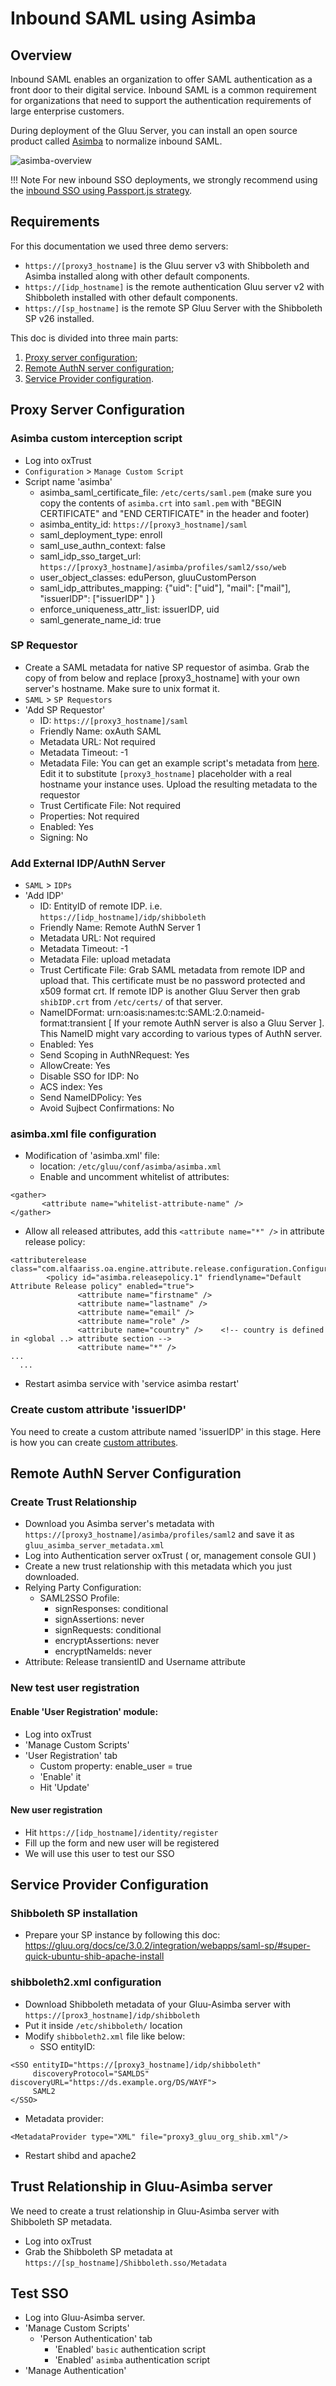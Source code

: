 # Inbound SAML using Asimba
## Overview
Inbound SAML enables an organization to offer SAML authentication as a front door to their digital service. Inbound SAML is a common requirement for organizations that need to support the authentication requirements of large enterprise customers.

During deployment of the Gluu Server, you can install an open source product called [Asimba](http://www.asimba.org/site/) to normalize inbound SAML. 

![asimba-overview](../img/asimba/Asimba_graph.jpg)

!!! Note
    For new inbound SSO deployments, we strongly recommend using the [inbound SSO using Passport.js strategy](./inbound-saml-passport.md). 

## Requirements
For this documentation we used three demo servers:

- `https://[proxy3_hostname]` is the Gluu server v3 with Shibboleth and Asimba installed along with other default components. 
- `https://[idp_hostname]` is the remote authentication Gluu server v2 with Shibboleth installed with other default components. 
- `https://[sp_hostname]` is the remote SP Gluu Server with the Shibboleth SP v26 installed.
  
This doc is divided into three main parts:

1. [Proxy server configuration](#proxy-server-configuration);    
2. [Remote AuthN server configuration](#remote-authn-server-configuration);      
3. [Service Provider configuration](#service-provider-configuration).     

## Proxy Server Configuration

### Asimba custom interception script

  - Log into oxTrust
  - `Configuration` > `Manage Custom Script`
  - Script name 'asimba'
    - asimba_saml_certificate_file: `/etc/certs/saml.pem` (make sure you copy the contents of `asimba.crt` into `saml.pem` with "BEGIN CERTIFICATE" and "END CERTIFICATE" in the header and footer) 
    - asimba_entity_id: `https://[proxy3_hostname]/saml`
    - saml_deployment_type: enroll
    - saml_use_authn_context: false
    - saml_idp_sso_target_url: `https://[proxy3_hostname]/asimba/profiles/saml2/sso/web`
    - user_object_classes: eduPerson, gluuCustomPerson
    - saml_idp_attributes_mapping: {"uid": ["uid"], "mail": ["mail"], "issuerIDP": ["issuerIDP" ] }
    - enforce_uniqueness_attr_list: issuerIDP, uid
    - saml_generate_name_id: true
    
### SP Requestor

  - Create a SAML metadata for native SP requestor of asimba. Grab the copy of from below and replace [proxy3_hostname] with your own server's hostname. Make sure to unix format it. 
  - `SAML` > `SP Requestors`
  - 'Add SP Requestor'
    - ID: `https://[proxy3_hostname]/saml`
    - Friendly Name: oxAuth SAML
    - Metadata URL: Not required
    - Metadata Timeout: -1
    - Metadata File: You can get an example script's metadata from [here](./saml_script_metadata.xml). Edit it to substitute `[proxy3_hostname]` placeholder with a real hostname your instance uses. Upload the resulting metadata to the requestor
    - Trust Certificate File: Not required
    - Properties: Not required
    - Enabled: Yes
    - Signing: No

### Add External IDP/AuthN Server

 - `SAML` > `IDPs`
 - 'Add IDP' 
   - ID: EntityID of remote IDP. i.e. `https://[idp_hostname]/idp/shibboleth`
   - Friendly Name: Remote AuthN Server 1
   - Metadata URL: Not required
   - Metadata Timeout: -1
   - Metadata File: upload metadata
   - Trust Certificate File: Grab SAML metadata from remote IDP and upload that. This certificate must be no password protected and x509 format crt. If remote IDP is another Gluu Server then grab `shibIDP.crt` from `/etc/certs/` of that server.
   - NameIDFormat: urn:oasis:names:tc:SAML:2.0:nameid-format:transient [ If your remote AuthN server is also a Gluu Server ]. This NameID might vary according to various types of AuthN server. 
   - Enabled: Yes
   - Send Scoping in AuthNRequest: Yes
   - AllowCreate: Yes
   - Disable SSO for IDP: No
   - ACS index: Yes
   - Send NameIDPolicy: Yes
   - Avoid Sujbect Confirmations: No

### asimba.xml file configuration

 - Modification of 'asimba.xml' file: 
   - location: `/etc/gluu/conf/asimba/asimba.xml`
   - Enable and uncomment whitelist of attributes: 
```
<gather>
       <attribute name="whitelist-attribute-name" />
</gather>
```
   - Allow all released attributes, add this `<attribute name="*" />` in attribute release policy: 
```
<attributerelease class="com.alfaariss.oa.engine.attribute.release.configuration.ConfigurationFactory">
        <policy id="asimba.releasepolicy.1" friendlyname="Default Attribute Release policy" enabled="true">
               <attribute name="firstname" />
               <attribute name="lastname" />
               <attribute name="email" />
               <attribute name="role" />
               <attribute name="country" />    <!-- country is defined in <global ..> attribute section -->
               <attribute name="*" />
...
  ...

```
 - Restart asimba service with 'service asimba restart'
 
### Create custom attribute 'issuerIDP'

You need to create a custom attribute named 'issuerIDP' in this stage. Here is how you can create [custom attributes](./attribute.md#custom-attributes).


## Remote AuthN Server Configuration

### Create Trust Relationship

 - Download you Asimba server's metadata with `https://[proxy3_hostname]/asimba/profiles/saml2` and save it as `gluu_asimba_server_metadata.xml`
 - Log into Authentication server oxTrust ( or, management console GUI )
 - Create a new trust relationship with this metadata which you just downloaded.
 - Relying Party Configuration: 
    - SAML2SSO Profile: 
       - signResponses: conditional
       - signAssertions: never
       - signRequests: conditional
       - encryptAssertions: never
       - encryptNameIds: never
  - Attribute: Release transientID and Username attribute
  
### New test user registration

#### Enable 'User Registration' module:    
  - Log into oxTrust
  - 'Manage Custom Scripts'
  - 'User Registration' tab
    - Custom property: enable_user = true
    - 'Enable' it
    - Hit 'Update'

#### New user registration    

 - Hit `https://[idp_hostname]/identity/register`
 - Fill up the form and new user will be registered
 - We will use this user to test our SSO

## Service Provider Configuration

### Shibboleth SP installation

- Prepare your SP instance by following this doc: https://gluu.org/docs/ce/3.0.2/integration/webapps/saml-sp/#super-quick-ubuntu-shib-apache-install

### shibboleth2.xml configuration

 - Download Shibboleth metadata of your Gluu-Asimba server with `https://[prox3_hostname]/idp/shibboleth`
 - Put it inside `/etc/shibboleth/` location
 - Modify `shibboleth2.xml` file like below: 
   - SSO entityID: 
```
<SSO entityID="https://[proxy3_hostname]/idp/shibboleth"
     discoveryProtocol="SAMLDS" discoveryURL="https://ds.example.org/DS/WAYF">
     SAML2 
</SSO>
```
   - Metadata provider: 
```
<MetadataProvider type="XML" file="proxy3_gluu_org_shib.xml"/>
```
   - Restart shibd and apache2
   
## Trust Relationship in Gluu-Asimba server

We need to create a trust relationship in Gluu-Asimba server with Shibboleth SP metadata.

 - Log into oxTrust
 - Grab the Shibboleth SP metadata at `https://[sp_hostname]/Shibboleth.sso/Metadata`


## Test SSO

 - Log into Gluu-Asimba server. 
 - 'Manage Custom Scripts'
   - 'Person Authentication' tab
     - 'Enabled' `basic` authentication script
     - 'Enabled' `asimba` authentication script
 - 'Manage Authentication' 

